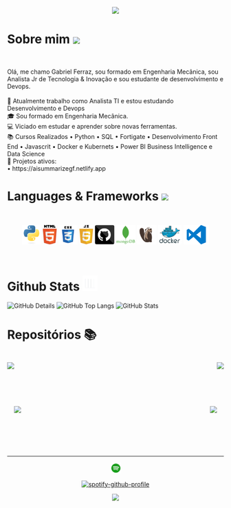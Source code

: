 <!-- Cabeçalho -->
<p align="center">
  <img src="https://capsule-render.vercel.app/api?type=waving&color=gradient&text=&height=100&section=header"/>
</p>

<!-- Sobre mim -->
<h1> Sobre mim <a href="https://github.com/DenverCoder1/readme-typing-svg"><img align="center" height="40" src="https://readme-typing-svg.herokuapp.com?lines=Brasileiro+🇧🇷;Engenheiro+Mecânico+🔧;Analista+de+TI+👨‍💻;Devops+📚"></a></h1>
<br>


<!-- Descrição -->
<p>
  Olá, me chamo Gabriel Ferraz, sou formado em Engenharia Mecânica, sou Analista Jr de Tecnologia & Inovação e sou estudante de desenvolvimento e Devops.
  <br><br>
  🔬 Atualmente trabalho como Analista TI e estou estudando Desenvolvimento e Devops 
  <br>
  🎓 Sou formado em Engenharia Mecânica.
  <br>
  💻 Viciado em estudar e aprender sobre novas ferramentas.
  <br>
  📚 Cursos Realizados
  • Python
  • SQL
  • Fortigate
  • Desenvolvimento Front End
  • Javascrit
  • Docker e Kubernets
  • Power BI Business Intelligence e Data Science
  <br>
  🚀 Projetos ativos: 
  <br>
    •  https://aisummarizegf.netlify.app
</p>
  
<!-- Habilidades e Frameworks --> 
<h1> Languages & Frameworks <img src="https://i.giphy.com/media/u5DoW5LsP16fiyvyTW/giphy.webp" width="35"></h1>
<br>
<p align="center">
  <code><img title="Python" height="45" src="images/python-original.svg"></code>
  <code><img title="HTML5" height="45" src="images/html5.svg"></code>
  <code><img title="CSS" height="45" src="images/css.svg"></code>
  <code><img title="Javascript" height="45" src="images/jsscript.svg"></code>
  <code><img title="GitHub" height="45" src="images/github.svg"></code>
  <code><img title="MongoDB" height="45" src="images/mongodb.png"></code>
  <code><img title="Dbeaver" height="45" src="images/dbeaver.png"></code>
  <code><img title="Docker" height="45" src="images/docker.png"></code>
  <code><img title="VisualStudioCode" height="45" src="images/vs1.png"></code>
</p>
<br>

<!-- Stats -->
<div>
<h1> Github Stats <img height="35" alt="GIF" src="https://github.com/gabrielferrazz/gabrielferrazz/blob/main/images/graphic.gif?raw=true"/></h1>
</div>
<div>
<img alt="GitHub Details" width="200px" src="http://github-profile-summary-cards.vercel.app/api/cards/stats?username=gabrielferrazz&theme=github_dark"/>
<img alt="GitHub Top Langs" width="410px" src="http://github-profile-summary-cards.vercel.app/api/cards/profile-details?username=gabrielferrazz&theme=github_dark"/>
<img alt="GitHub Stats" width="200px" src="http://github-profile-summary-cards.vercel.app/api/cards/most-commit-language?username=gabrielferrazz&theme=github_dark"/>
</div>


<!-- Snake
<div>
  <picture>
    <source media="(prefers-color-scheme: dark)" srcset="https://github.com/gabrielferrazz/gabrielferrazz/blob/output/github-contribution-grid-snake-dark.svg">
    <source media="(prefers-color-scheme: light)" srcset="https://github.com/gabrielferrazz/gabrielferrazz/blob/output/github-contribution-grid-snake.svg">
    <img alt="github-snake" src="https://github.com/gabrielferrazz/gabrielferrazz/blob/output/github-snake.svg">
  </picture>
</div>
--->

<!-- Repositorios -->   
<div>
<h1> Repositórios 📚</h1>
<br>
<div width="100%" align="center">
  <a align="left" href="https://github.com/gabrielferrazz/Curso_Python" title="Curso_Python"><img align="left" height="115" src="https://github-readme-stats.vercel.app/api/pin/?username=gabrielferrazz&repo=Curso_Python&theme=vue-dark&border_color=61dafb&border_radius=10"></a>
  <a align="right" href="https://github.com/gabrielferrazz/Front-End" title="Data Structures"><img align="right" height="115" src="https://github-readme-stats.vercel.app/api/pin/?username=gabrielferrazz&repo=Front-End&theme=vue-dark&border_color=61dafb&border_radius=10"></a>
</div>
<br/><br/><br/><br/><br/><br/>
<div width="100%" align="center">
  <a align="left" href="https://github.com/gabrielferrazz/Dashboard_Office365" title="Dashboard_Office365"><img align="left" height="115" src="https://github-readme-stats.vercel.app/api/pin/?username=gabrielferrazz&repo=Dashboard_Office365&theme=vue-dark&border_color=61dafb&border_radius=10"></a>
  <a align="right" href="https://github.com/gabrielferrazz/API_Cotacoes" title="API_Cotacoes"><img align="right" height="115" src="https://github-readme-stats.vercel.app/api/pin/?username=gabrielferrazz&repo=API_Cotacoes&theme=vue-dark&border_color=61dafb&border_radius=10"></a>
</div>
<br/><br/><br/><br/><br/><br/>
</div>

<!-- Spotify  -->
<hr>
<div>
<div align="center">
<img height="25" alt="GIF" src="https://github.com/gabrielferrazz/gabrielferrazz/blob/main/images/spotify.gif"/>
<br>

[![spotify-github-profile](https://spotify-github-profile.kittinanx.com/api/view?uid=di7xdturwkhrt0am8xaqz5bsg&cover_image=true&theme=default&show_offline=true&background_color=121212&interchange=false)](https://github.com/kittinan/spotify-github-profile)

</div>
<div>

<!-- Rodapé -->
<p align="center">
  <img src="https://capsule-render.vercel.app/api?type=waving&color=gradient&height=100&section=footer"/>
</p>
